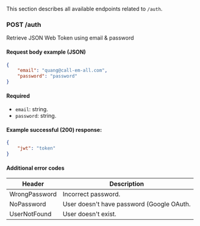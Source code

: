 This section describes all available endpoints related to `/auth`.

### POST /auth
Retrieve JSON Web Token using email & password

#### Request body example (JSON)
```json
{
	"email": "quang@call-em-all.com",
	"password": "password"
}
```

#### Required
- `email`: string.
- `password`: string.

#### Example successful (200) response:
```json
{
	"jwt": "token"
}
```

#### Additional error codes
| Header                | Description                                               |
|-----------------------|-----------------------------------------------------------|
| WrongPassword        | Incorrect password.                                       |
| NoPassword           | User doesn't have password (Google OAuth.                 |
| UserNotFound        | User doesn't exist.                                       |